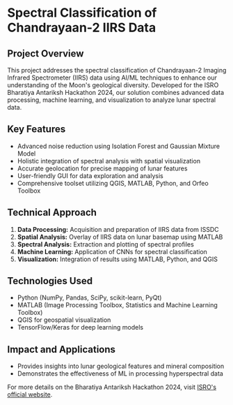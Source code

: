 # Spectral Classification of Chandrayaan-2 IIRS Data

## Project Overview

This project addresses the spectral classification of Chandrayaan-2 Imaging Infrared Spectrometer (IIRS) data using AI/ML techniques to enhance our understanding of the Moon's geological diversity. Developed for the ISRO Bharatiya Antariksh Hackathon 2024, our solution combines advanced data processing, machine learning, and visualization to analyze lunar spectral data.

## Key Features

- Advanced noise reduction using Isolation Forest and Gaussian Mixture Model
- Holistic integration of spectral analysis with spatial visualization
- Accurate geolocation for precise mapping of lunar features
- User-friendly GUI for data exploration and analysis
- Comprehensive toolset utilizing QGIS, MATLAB, Python, and Orfeo Toolbox

## Technical Approach

1. **Data Processing:** Acquisition and preparation of IIRS data from ISSDC
2. **Spatial Analysis:** Overlay of IIRS data on lunar basemap using MATLAB
3. **Spectral Analysis:** Extraction and plotting of spectral profiles
4. **Machine Learning:** Application of CNNs for spectral classification
5. **Visualization:** Integration of results using MATLAB, Python, and QGIS

## Technologies Used

- Python (NumPy, Pandas, SciPy, scikit-learn, PyQt)
- MATLAB (Image Processing Toolbox, Statistics and Machine Learning Toolbox)
- QGIS for geospatial visualization
- TensorFlow/Keras for deep learning models

## Impact and Applications

- Provides insights into lunar geological features and mineral composition
- Demonstrates the effectiveness of ML in processing hyperspectral data

For more details on the Bharatiya Antariksh Hackathon 2024, visit [ISRO's official website](https://www.isro.gov.in/).
